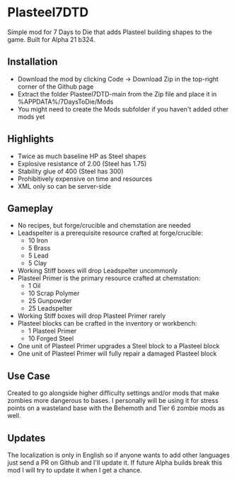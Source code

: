# Plasteel7DTD
Simple mod for 7 Days to Die that adds Plasteel building shapes to the game. Built for Alpha 21 b324.

## Installation
- Download the mod by clicking Code -> Download Zip in the top-right corner of the Github page
- Extract the folder Plasteel7DTD-main from the Zip file and place it in %APPDATA%/7DaysToDie/Mods
- You might need to create the Mods subfolder if you haven't added other mods yet

## Highlights
- Twice as much baseline HP as Steel shapes
- Explosive resistance of 2.00 (Steel has 1.75)
- Stability glue of 400 (Steel has 300)
- Prohibitively expensive on time and resources
- XML only so can be server-side

## Gameplay
- No recipes, but forge/crucible and chemstation are needed
- Leadspelter is a prerequisite resource crafted at forge/crucible:
	- 10 Iron
	- 5 Brass
	- 5 Lead
	- 5 Clay
- Working Stiff boxes will drop Leadspelter uncommonly
- Plasteel Primer is the primary resource crafted at chemstation:
	- 1 Oil
	- 10 Scrap Polymer
	- 25 Gunpowder
	- 25 Leadspelter
- Working Stiff boxes will drop Plasteel Primer rarely
- Plasteel blocks can be crafted in the inventory or workbench:
	- 1 Plasteel Primer
	- 10 Forged Steel
- One unit of Plasteel Primer upgrades a Steel block to a Plasteel block
- One unit of Plasteel Primer will fully repair a damaged Plasteel block

## Use Case
Created to go alongside higher difficulty settings and/or mods that make zombies more dangerous to bases. I personally will be using it for stress points on a wasteland base with the Behemoth and Tier 6 zombie mods as well.

## Updates
The localization is only in English so if anyone wants to add other languages just send a PR on Github and I'll update it. If future Alpha builds break this mod I will try to update it when I get a chance.
